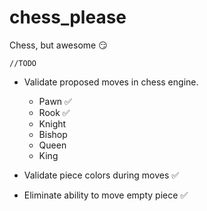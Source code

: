 # chess_please
Chess, but awesome :smirk:

`//TODO`
- Validate proposed moves in chess engine.
    - Pawn :white_check_mark:
    - Rook :white_check_mark:
    - Knight
    - Bishop
    - Queen
    - King

- Validate piece colors during moves :white_check_mark:
- Eliminate ability to move empty piece :white_check_mark:
